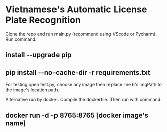 # Vietnamese's Automatic License Plate Recognition

Clone the repo and run main.py (recommend using VScode or Pycharm).\
Run command: 
## install --upgrade pip
## pip install --no-cache-dir -r requirements.txt
For testing open test.py, choose any image then replace line 6's imgPath to the image's location path.

Alternative run by docker. Compile the dockerfile. Then run with command:
## docker run -d -p 8765:8765 [docker image's name]
